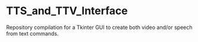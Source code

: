 # TTS_and_TTV_Interface
Repository compilation for a Tkinter GUI to create both video and/or speech from text commands.
